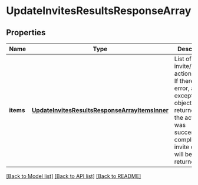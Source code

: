 # UpdateInvitesResultsResponseArray

## Properties
Name | Type | Description | Notes
------------ | ------------- | ------------- | -------------
**items** | [**UpdateInvitesResultsResponseArrayItemsInner**](UpdateInvitesResultsResponseArray_items_inner.md) | List of invite/Request action status. If there is an error, an exception object will be returned. If the action was successfully completed, an invite object will be returned. | [optional] [default to null]

[[Back to Model list]](../README.md#documentation-for-models) [[Back to API list]](../README.md#documentation-for-api-endpoints) [[Back to README]](../README.md)


